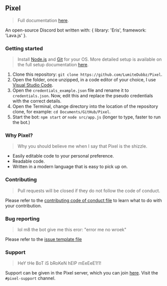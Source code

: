 ## Pixel
> Full documentation [here](https://pixel.js.org/ "Full documentation.").

An open-source Discord bot written with: { library: 'Eris', framework: 'Lava.js' }.

### Getting started
> Install [Node.js](https://nodejs.org/ "Node.js' homepage.") and [Git](https://git-scm.com/ "Git's homepage.") for your OS.
> More detailed setup is available on the full setup documentation [here](https://pixel.js.org/setup/ "Setup documentation.").

1. Clone this repository: `git clone https://github.com/LumiteDubbz/Pixel`.
2. Open the folder, once unzipped, in a code editor of your choice, I use [Visual Studio Code](https://code.visualstudio.com/ "VS Code's homepage.").
3. Open the `credentials_example.json` file and rename it to `credentials.json`. Now, edit this and replace the pseudo credentials with the correct details.
4. Open the Terminal, change directory into the location of the repository clone, for example: `cd Documents/GitHub/Pixel`.
5. Start the bot: `npm start` *or* `node src/app.js` (longer to type, faster to run the bot.)

### Why Pixel?
> Why you should believe me when I say that Pixel is the shizzle.

- Easily editable code to your personal preference.
- Readable code.
- Written in a modern language that is easy to pick up on.

### Contributing
> Pull requests will be closed if they do not follow the code of conduct.

Please refer to the [contributing code of conduct file](https://github.com/LumiteDubbz/Pixel/blob/rewrite/.github/CONTRIBUTING.md "Contributing code of conduct.") to learn what to do with your contribution.

### Bug reporting
> lol m8 the bot give me this eror: "error me no wroek"

Please refer to the [issue template file](https://github.com/LumiteDubbz/Pixel/blob/rewrite/.github/ISSUE_TEMPLATE.md)

### Support
> HeY tHe BoT iS bRoKeN hElP mEeEeE1!1!

Support can be given in the Pixel server, which you can join [here](https://discord.gg/A7rrtJX "The support server."). Visit the `#pixel-support` channel.  